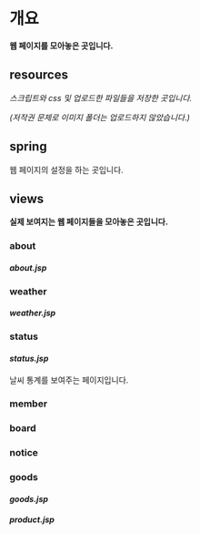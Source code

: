 # 개요
**웹 페이지를 모아놓은 곳입니다.**

## resources
*스크립트와 css 및 업로드한 파일들을 저장한 곳입니다.*

*(저작권 문제로 이미지 폴더는 업로드하지 않았습니다.)*

## spring
웹 페이지의 설정을 하는 곳입니다.

## views
**실제 보여지는 웹 페이지들을 모아놓은 곳입니다.**

### about
#### *about.jsp*

### weather
#### *weather.jsp*

### status
#### *status.jsp*
날씨 통계를 보여주는 페이지입니다.

### member

### board

### notice

### goods
#### *goods.jsp*

#### *product.jsp*
